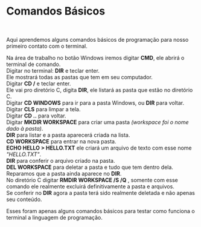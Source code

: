 <H1>Comandos Básicos</H1>
<br />

Aqui aprendemos alguns comandos básicos de programação para nosso primeiro contato com o terminal.<br />

Na área de trabalho no botão Windows iremos digitar <b>CMD</b>, ele abrirá o terminal de comando.<br />
Digitar no terminal: <b>DIR</b> e teclar enter.<br />
Ele mostrará todas as pastas que tem em seu computador.<br />
Digitar <b>CD /</b> e teclar enter.<br />
Ele vai pro diretório C, digita <b>DIR</b>, ele listará as pasta que estão no diretório C.<br />
Digitar <b>CD WINDOWS</b> para ir para a pasta Windows, ou <b>DIR</b> para voltar.<br />
Digitar <b>CLS</b> para limpar a tela.<br />
Digitar <b>CD ..</b> para voltar.<br />
Digitar <b>MKDIR WORKSPACE</b> para criar uma pasta <i>(workspace foi o nome dado à pasta)</i>.<br />
<b>DIR</b> para listar e a pasta aparecerá criada na lista.<br />
<b>CD WORKSPACE</b> para entrar na nova pasta.<br />
<b>ECHO HELLO > HELLO.TXT</b> ele criará um arquivo de texto com esse nome <i>"HELLO.TXT"</i>.<br />
<b>DIR</b> para conferir o arquivo criado na pasta.<br />
<b>DEL WORKSPACE</b> para deletar a pasta e tudo que tem dentro dela.<br />
Reparamos que a pasta ainda aparece no <b>DIR</b>.<br />
No diretório C digitar <b>RMDIR WORKSPACE /S /Q</b> , somente com esse comando ele realmente excluirá definitivamente a pasta e arquivos.<br />
Se conferir no <b>DIR</b> agora a pasta terá sido realmente deletada e não apenas seu conteúdo.<br />

Esses foram apenas alguns comandos básicos para testar como funciona o terminal a linguagem de programação.<br />
